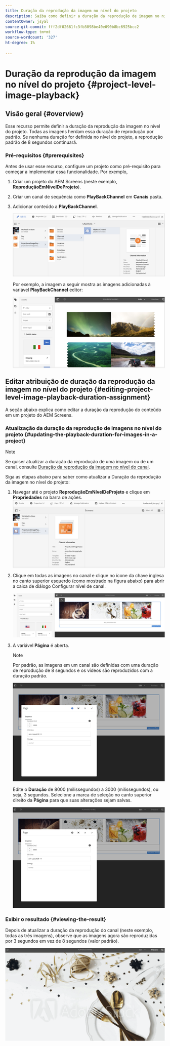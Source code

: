 ```yaml
---
title: Duração da reprodução da imagem no nível do projeto
description: Saiba como definir a duração da reprodução de imagem no nível do projeto.
contentOwner: jsyal
source-git-commit: fff2df02661fc3fb3098be40e090b8bc6925bcc2
workflow-type: tm+mt
source-wordcount: '327'
ht-degree: 1%

---
```



# Duração da reprodução da imagem no nível do projeto {#project-level-image-playback}

## Visão geral {#overview}

Esse recurso permite definir a duração da reprodução da imagem no nível do projeto. Todas as imagens herdam essa duração de reprodução por padrão. Se nenhuma duração for definida no nível do projeto, a reprodução padrão de 8 segundos continuará.

### Pré-requisitos {#prerequisites}

Antes de usar esse recurso, configure um projeto como pré-requisito para começar a implementar essa funcionalidade. Por exemplo,

1. Criar um projeto do AEM Screens (neste exemplo, **ReproduçãoEmNívelDeProjeto**).
1. Criar um canal de sequência como **PlayBackChannel** em **Canais** pasta.
1. Adicionar conteúdo a **PlayBackChannel**.

   ![ativos](assets/image_playback1.png)

   Por exemplo, a imagem a seguir mostra as imagens adicionadas à variável **PlayBackChannel** editor:

   ![ativos](assets/image_playback2.png)

## Editar atribuição de duração da reprodução da imagem no nível do projeto {#editing-project-level-image-playback-duration-assignment}

A seção abaixo explica como editar a duração da reprodução do conteúdo em um projeto do AEM Screens.

### Atualização da duração da reprodução de imagens no nível do projeto {#updating-the-playback-duration-for-images-in-a-project}


>[!NOTE]
>
>Se quiser atualizar a duração da reprodução de uma imagem ou de um canal, consulte [Duração da reprodução da imagem no nível do canal](channel-level-image-playback.md).

Siga as etapas abaixo para saber como atualizar a Duração da reprodução da imagem no nível do projeto:

1. Navegar até o projeto **ReproduçãoEmNívelDeProjeto** e clique em **Propriedades** na barra de ações.
   ![ativos](assets/image_playback3.png)

1. Clique em todas as imagens no canal e clique no ícone da chave inglesa no canto superior esquerdo (como mostrado na figura abaixo) para abrir a caixa de diálogo Configurar nível de canal.

   ![screen_shot_2019-06-25at95945am](assets/screen_shot_2019-06-25at95945am.png)

1. A variável **Página** é aberta.

   >[!NOTE]
   >
   >Por padrão, as imagens em um canal são definidas com uma duração de reprodução de 8 segundos e os vídeos são reproduzidos com a duração padrão.

   ![screen_shot_2019-06-25at100343am](assets/screen_shot_2019-06-25at100343am.png)

   Edite o **Duração** de 8000 (milissegundos) a 3000 (milissegundos), ou seja, 3 segundos. Selecione a marca de seleção no canto superior direito da **Página** para que suas alterações sejam salvas.

   ![screen_shot_2019-06-25at101527am](assets/screen_shot_2019-06-25at101527am.png)

### Exibir o resultado {#viewing-the-result}

Depois de atualizar a duração da reprodução do canal (neste exemplo, todas as três imagens), observe que as imagens agora são reproduzidas por 3 segundos em vez de 8 segundos (valor padrão).

![channel_preview](assets/channel_preview.gif)


